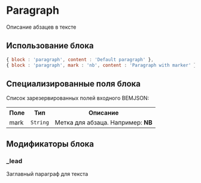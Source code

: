 # Paragraph

Описание абзацев в тексте

## Использование блока

``` js
{ block : 'paragraph', content : 'Default paragraph' },
{ block : 'paragraph', mark : 'nb', content : 'Paragraph with marker' }
```

## Специализированные поля блока

Список зарезервированных полей входного BEMJSON:

<table>
    <tr>
        <th>Поле</th>
        <th>Тип</th>
        <th>Описание</th>
    </tr>
    <tr>
        <td>mark</td>
        <td>
            <code>String</code>
        </td>
        <td>Метка для абзаца. Например: <strong>NB</strong></td>
    </tr>
</table>

## Модификаторы блока

### _lead

Заглавный параграф для текста
